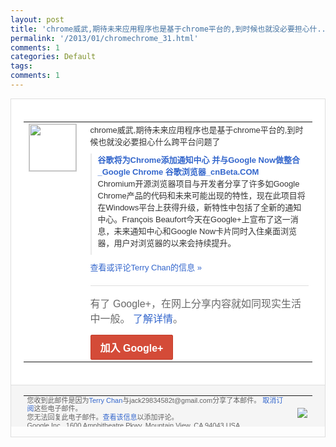 ```yaml
---
layout: post
title: 'chrome威武,期待未来应用程序也是基于chrome平台的,到时候也就没必要担心什...'
permalink: '/2013/01/chromechrome_31.html'
comments: 1
categories: Default
tags: 
comments: 1
---
```

<!-- X-Notifications: 1:ffeaa8e530000000 -->

<div style="border:solid 1px #dfdfdf;color:#686868;font:13px Arial"><div style="background-color:#fff;padding:20px;"><table cellpadding="0" cellspacing="0"><tr><td style="padding-right:15px;vertical-align:top"><a href="https://plus.google.com/_/notifications/emlink?emr=14900066512970582018&amp;emid=CND7juXikrUCFQpPtAodiFcAAA&amp;path=%2F108643996575278738906&amp;dt=1359641365957&amp;uob=8"><img height="75" src="https://lh3.googleusercontent.com/-KKRGTyJ5Bl0/AAAAAAAAAAI/AAAAAAAAtnY/R4QEWIp3Ur0/s75-c-k-a/photo.jpg" style="border:solid 1px #cccccc;" width="75"/></a></td><td style="width:578px;color:#333;font:13px Arial;vertical-align:top"><div style="padding-bottom:10px">chrome威武,期待未来应用程序也是基<wbr/>于chrome平台的,到时候也就没必要担<wbr/>心什么跨平台问题了</div><div style="margin-bottom:10px;padding-left:10px; border-left:2px solid #EAEAEA"><span style="margin-right:5px"><a href="http://www.cnbeta.com/articles/224733.htm" style="color:#3366CC;text-decoration:none"><span style="font-weight:bold">谷歌将为Chrome添加通知中心 并与Google Now做整合_Google Chrome 谷歌浏览器_cnBeta.COM</span></a><div style="padding-bottom:10px">Chromium开源浏览器项目与开发者分<wbr/>享了许多如Google Chrome产品的代码和未来可能出现的特<wbr/>性，现在此项目将在Windows平台上获<wbr/>得升级，新特性中包括了全新的通知中心。F<wbr/>rançois Beaufort今天在Google+上宣<wbr/>布了这一消息，未来通知中心和Google Now卡片同时入住桌面浏览器，用户对浏览<wbr/>器的以来会持续提升。</div></span></div><a href="https://plus.google.com/_/notifications/emlink?emr=14900066512970582018&amp;emid=CND7juXikrUCFQpPtAodiFcAAA&amp;path=%2F108643996575278738906%2Fposts%2FgjADrK1r9qz%3Fgpinv%3DAMIXal-9E9CmUKQUO2p34lNZ1JGRFWk0XyF7DOdhe6frdOFny7eAvVABy9gSLxj6HNZjvoYzOFMgBol0zTF2xC1Bh-Vi8xHdKOdfqdgqXZ4r_UlB9sx72m4&amp;dt=1359641365957&amp;uob=8" style="color:#3366CC;text-decoration:none">查看或评论Terry Chan的信息 »</a><div style="margin-top:20px;border-top:solid 1px #dfdfdf"><div style="padding:15px 0;color:#686868;font:16px Arial">有了 Google+，在网上分享内容就如同现实生活中一般。 <a href="http://www.google.com/+/learnmore/" style="color:#3366CC;text-decoration:none">了解详情</a>。</div><a href="https://plus.google.com/_/notifications/emlink?emr=14900066512970582018&amp;emid=CND7juXikrUCFQpPtAodiFcAAA&amp;path=%2F%3Fgpinv%3DAMIXal-9E9CmUKQUO2p34lNZ1JGRFWk0XyF7DOdhe6frdOFny7eAvVABy9gSLxj6HNZjvoYzOFMgBol0zTF2xC1Bh-Vi8xHdKOdfqdgqXZ4r_UlB9sx72m4&amp;dt=1359641365957&amp;uob=8" style="display:inline-block;padding:7px 15px;background-color:#d44b38; color:#fff;font-size:16px; font-weight:bold;border-radius:2px;-webkit-border-radius:2px; -moz-border-radius:2px;border:solid 1px #c43b28; white-space:nowrap;text-decoration:none">加入 Google+</a></div></td></tr></table></div><div style="border-top:solid 1px #dfdfdf;padding:0 20px; background-color:#f5f5f5"><table cellpadding="0" cellspacing="0" style="height:50px"><tbody><tr><td style="vertical-align:middle;width:100%; color:#636363;font:11px Arial; line-height:120%">您收到此邮件是因为<a href="https://plus.google.com/_/notifications/emlink?emr=14900066512970582018&amp;emid=CND7juXikrUCFQpPtAodiFcAAA&amp;path=%2F108643996575278738906%3Fgpinv%3DAMIXal-9E9CmUKQUO2p34lNZ1JGRFWk0XyF7DOdhe6frdOFny7eAvVABy9gSLxj6HNZjvoYzOFMgBol0zTF2xC1Bh-Vi8xHdKOdfqdgqXZ4r_UlB9sx72m4&amp;dt=1359641365957&amp;uob=8" style="color:#3366CC;text-decoration:none">Terry Chan</a>与jack29834582t@gmail.com分享了本邮件。 <a href="https://plus.google.com/_/notifications/emlink?emr=14900066512970582018&amp;emid=CND7juXikrUCFQpPtAodiFcAAA&amp;path=%2F_%2Fnonplus%2Femailsettings%3Fgpinv%3DAMIXal-9E9CmUKQUO2p34lNZ1JGRFWk0XyF7DOdhe6frdOFny7eAvVABy9gSLxj6HNZjvoYzOFMgBol0zTF2xC1Bh-Vi8xHdKOdfqdgqXZ4r_UlB9sx72m4%26est%3DADH5u8VcWYKjilc_33n2dtg-Bpdkamom-tKhGnpBc9NaMHuUKWWnX2QaftH_iQzU5CDlAPAoR6N2E_yA7xO3WcznCe3XxOx9Rd6L71yJkrIof2QWRxW84LS_xYiamy2Vct2ovGqjEj5GmB6ylHVtdzKzbCjRaR8hYg&amp;dt=1359641365957&amp;uob=8" style="color:#3366CC;text-decoration:none">取消订阅</a>这些电子邮件。<br/>您无法回复此电子邮件。<a href="https://plus.google.com/_/notifications/emlink?emr=14900066512970582018&amp;emid=CND7juXikrUCFQpPtAodiFcAAA&amp;path=%2F108643996575278738906%2Fposts%2FgjADrK1r9qz%3Fgpinv%3DAMIXal-9E9CmUKQUO2p34lNZ1JGRFWk0XyF7DOdhe6frdOFny7eAvVABy9gSLxj6HNZjvoYzOFMgBol0zTF2xC1Bh-Vi8xHdKOdfqdgqXZ4r_UlB9sx72m4&amp;dt=1359641365957&amp;uob=8" style="color:#3366CC;text-decoration:none">查看该信息</a>以添加评论。<br/>Google Inc., 1600 Amphitheatre Pkwy, Mountain View, CA 94043 USA<br/></td><td><img src="https://ssl.gstatic.com/s2/oz/images/notifications/logo/google-plus-6617a72bb36cc548861652780c9e6ff1.png"/></td></tr></tbody></table></div></div>